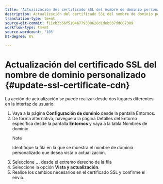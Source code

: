 ```yaml
---
title: 'Actualización del certificado SSL del nombre de dominio personalizado '
description: Actualización del certificado SSL del nombre de dominio personalizado
translation-type: tm+mt
source-git-commit: f11cb3b56f51046779300626d1deb037dd687309
workflow-type: tm+mt
source-wordcount: '105'
ht-degree: 0%

---
```


# Actualización del certificado SSL del nombre de dominio personalizado {#update-ssl-certificate-cdn}

La acción de actualización se puede realizar desde dos lugares diferentes en la interfaz de usuario:

1. Vaya a la página **Configuración de dominio** desde la pantalla Entornos.
1. De forma alternativa, navegue a la página Detalles del Entorno específica desde la pantalla **Entornos** y vaya a la tabla Nombres de dominio.
   >[!NOTE]
   >Identifique la fila en la que se muestra el nombre de dominio personalizado que desea vista o actualización.
1. Seleccione **...** desde el extremo derecho de la fila
1. Seleccione la opción **Vista y actualización**.
1. Realice los cambios necesarios en el certificado SSL y confirme el envío.
